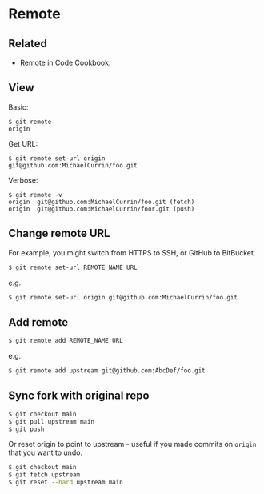 # Remote

## Related

- [Remote](https://michaelcurrin.github.io/code-cookbook/recipes/version-control/git/rebase.html) in Code Cookbook.


## View

Basic:

```console
$ git remote
origin
```


Get URL:

```console
$ git remote set-url origin
git@github.com:MichaelCurrin/foo.git
```

Verbose:

```console
$ git remote -v
origin  git@github.com:MichaelCurrin/foo.git (fetch)
origin  git@github.com:MichaelCurrin/foor.git (push)
```


## Change remote URL

For example, you might switch from HTTPS to SSH, or GitHub to BitBucket.

```sh
$ git remote set-url REMOTE_NAME URL
```

e.g.

```sh
$ git remote set-url origin git@github.com:MichaelCurrin/foo.git
```


## Add remote

```sh
$ git remote add REMOTE_NAME URL
```

e.g.

```sh
$ git remote add upstream git@github.com:AbcDef/foo.git
```


## Sync fork with original repo

```sh
$ git checkout main
$ git pull upstream main
$ git push
```

Or reset origin to point to upstream - useful if you made commits on `origin` that you want to undo.

```sh
$ git checkout main
$ git fetch upstream
$ git reset --hard upstream main
```
